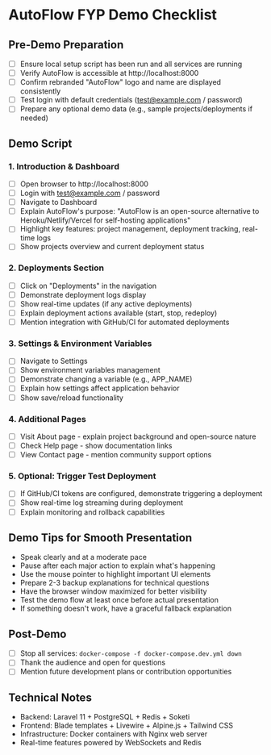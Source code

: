 # AutoFlow FYP Demo Checklist

## Pre-Demo Preparation
- [ ] Ensure local setup script has been run and all services are running
- [ ] Verify AutoFlow is accessible at http://localhost:8000
- [ ] Confirm rebranded "AutoFlow" logo and name are displayed consistently
- [ ] Test login with default credentials (test@example.com / password)
- [ ] Prepare any optional demo data (e.g., sample projects/deployments if needed)

## Demo Script

### 1. Introduction & Dashboard
- [ ] Open browser to http://localhost:8000
- [ ] Login with test@example.com / password
- [ ] Navigate to Dashboard
- [ ] Explain AutoFlow's purpose: "AutoFlow is an open-source alternative to Heroku/Netlify/Vercel for self-hosting applications"
- [ ] Highlight key features: project management, deployment tracking, real-time logs
- [ ] Show projects overview and current deployment status

### 2. Deployments Section
- [ ] Click on "Deployments" in the navigation
- [ ] Demonstrate deployment logs display
- [ ] Show real-time updates (if any active deployments)
- [ ] Explain deployment actions available (start, stop, redeploy)
- [ ] Mention integration with GitHub/CI for automated deployments

### 3. Settings & Environment Variables
- [ ] Navigate to Settings
- [ ] Show environment variables management
- [ ] Demonstrate changing a variable (e.g., APP_NAME)
- [ ] Explain how settings affect application behavior
- [ ] Show save/reload functionality

### 4. Additional Pages
- [ ] Visit About page - explain project background and open-source nature
- [ ] Check Help page - show documentation links
- [ ] View Contact page - mention community support options

### 5. Optional: Trigger Test Deployment
- [ ] If GitHub/CI tokens are configured, demonstrate triggering a deployment
- [ ] Show real-time log streaming during deployment
- [ ] Explain monitoring and rollback capabilities

## Demo Tips for Smooth Presentation
- Speak clearly and at a moderate pace
- Pause after each major action to explain what's happening
- Use the mouse pointer to highlight important UI elements
- Prepare 2-3 backup explanations for technical questions
- Have the browser window maximized for better visibility
- Test the demo flow at least once before actual presentation
- If something doesn't work, have a graceful fallback explanation

## Post-Demo
- [ ] Stop all services: `docker-compose -f docker-compose.dev.yml down`
- [ ] Thank the audience and open for questions
- [ ] Mention future development plans or contribution opportunities

## Technical Notes
- Backend: Laravel 11 + PostgreSQL + Redis + Soketi
- Frontend: Blade templates + Livewire + Alpine.js + Tailwind CSS
- Infrastructure: Docker containers with Nginx web server
- Real-time features powered by WebSockets and Redis
